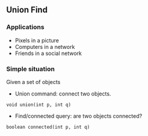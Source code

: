 ## Union Find

### Applications
- Pixels in a picture
- Computers in a network
- Friends in a social network

### Simple situation
Given a set of objects
- Union command: connect two objects.
```
void union(int p, int q)
```
- Find/connected query: are two objects connected?
```
boolean connected(int p, int q)
```
